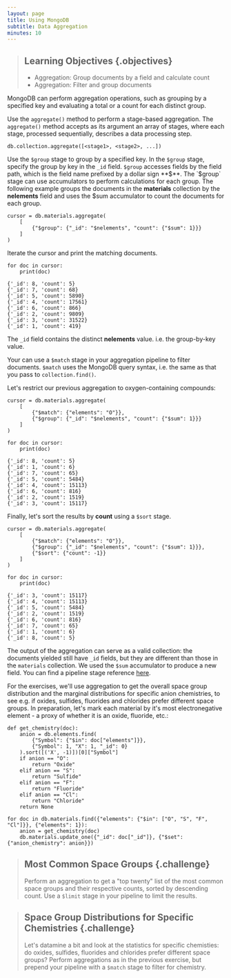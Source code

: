 ```yaml
---
layout: page
title: Using MongoDB
subtitle: Data Aggregation
minutes: 10
---
```

> ## Learning Objectives {.objectives}
>
> * Aggregation: Group documents by a field and calculate count
> * Aggregation: Filter and group documents

MongoDB can perform aggregation operations, such as grouping by a specified key and evaluating a total or a count for each distinct group.

Use the `aggregate()` method to perform a stage-based aggregation. The `aggregate()` method accepts as its argument an array of stages, where each stage, processed sequentially, describes a data processing step.

    db.collection.aggregate([<stage1>, <stage2>, ...])

Use the `$group` stage to group by a specified key. In the `$group` stage, specify the group by key in the `_id` field. `$group` accesses fields by the field path, which is the field name prefixed by a dollar sign **$**. The `$group` stage can use accumulators to perform calculations for each group. The following example groups the documents in the **materials** collection by the **nelements** field and uses the $sum accumulator to count the documents for each group.

~~~ {.python}
cursor = db.materials.aggregate(
    [
        {"$group": {"_id": "$nelements", "count": {"$sum": 1}}}
    ]
)
~~~

Iterate the cursor and print the matching documents.

~~~ {.python}
for doc in cursor:
    print(doc)
~~~
~~~ {.output}
{'_id': 8, 'count': 5}
{'_id': 7, 'count': 68}
{'_id': 5, 'count': 5890}
{'_id': 4, 'count': 17561}
{'_id': 6, 'count': 866}
{'_id': 2, 'count': 9809}
{'_id': 3, 'count': 31522}
{'_id': 1, 'count': 419}
~~~

The `_id` field contains the distinct **nelements** value. i.e. the group-by-key value.

Your can use a `$match` stage in your aggregation pipeline to filter documents. `$match` uses the MongoDB query syntax, i.e. the same as that you pass to `collection.find()`.

Let's restrict our previous aggregation to oxygen-containing compounds:

~~~ {.python}
cursor = db.materials.aggregate(
    [
        {"$match": {"elements": "O"}},
        {"$group": {"_id": "$nelements", "count": {"$sum": 1}}}
    ]
)

for doc in cursor:
    print(doc)
~~~
~~~ {.output}
{'_id': 8, 'count': 5}
{'_id': 1, 'count': 6}
{'_id': 7, 'count': 65}
{'_id': 5, 'count': 5484}
{'_id': 4, 'count': 15113}
{'_id': 6, 'count': 816}
{'_id': 2, 'count': 1519}
{'_id': 3, 'count': 15117}
~~~

Finally, let's sort the results by **count** using a `$sort` stage.

~~~ {.python}
cursor = db.materials.aggregate(
    [
        {"$match": {"elements": "O"}},
        {"$group": {"_id": "$nelements", "count": {"$sum": 1}}},
        {"$sort": {"count": -1}}
    ]
)

for doc in cursor:
    print(doc)
~~~
~~~ {.output}
{'_id': 3, 'count': 15117}
{'_id': 4, 'count': 15113}
{'_id': 5, 'count': 5484}
{'_id': 2, 'count': 1519}
{'_id': 6, 'count': 816}
{'_id': 7, 'count': 65}
{'_id': 1, 'count': 6}
{'_id': 8, 'count': 5}
~~~

The output of the aggregation can serve as a valid collection: the documents
yielded still have `_id` fields, but they are different than those in the
`materials` collection. We used the `$sum` accumulator to produce a new
field. You can find a pipeline stage reference [here](https://docs.mongodb.org/manual/meta/aggregation-quick-reference/).

For the exercises, we'll use aggregation to get the overall space group distribution and the marginal distributions for specific anion chemistries, to see e.g. if oxides, sulfides, fluorides and chlorides prefer different space groups. In preparation, let's mark each material by it's most electronegative element - a proxy of whether it is an oxide, fluoride, etc.:

~~~ {.python}
def get_chemistry(doc):
    anion = db.elements.find(
        {"Symbol": {"$in": doc["elements"]}},
        {"Symbol": 1, "X": 1, "_id": 0}
    ).sort([('X', -1)])[0]["Symbol"]
    if anion == "O":
        return "Oxide"
    elif anion == "S":
        return "Sulfide"
    elif anion == "F":
        return "Fluoride"
    elif anion == "Cl":
        return "Chloride"
    return None
~~~
~~~ {.python}
for doc in db.materials.find({"elements": {"$in": ["O", "S", "F", "Cl"]}}, {"elements": 1}):
    anion = get_chemistry(doc)
    db.materials.update_one({"_id": doc["_id"]}, {"$set": {"anion_chemistry": anion}})
~~~


> ## Most Common Space Groups {.challenge}
>
> Perform an aggregation to get a "top twenty" list of the most common space groups and their respective counts, sorted by descending count. Use a `$limit` stage in your pipeline to limit the results.

> ## Space Group Distributions for Specific Chemistries {.challenge}
>
> Let's datamine a bit and look at the statistics for specific chemisties: do oxides, sulfides, fluorides and chlorides prefer different space groups? Perform aggregations as in the previous exercise, but prepend your pipeline with a `$match` stage to filter for chemistry.
